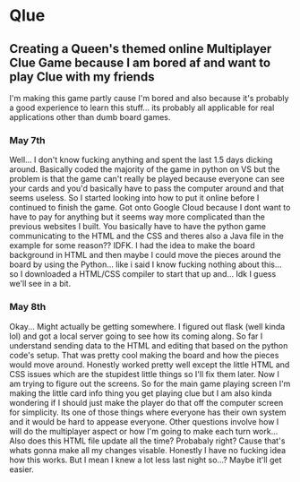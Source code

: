 # Qlue
## Creating a Queen's themed online Multiplayer Clue Game because I am bored af and want to play Clue with my friends

I'm making this game partly cause I'm bored and also because it's probably a good experience to learn this stuff... its probably all applicable for real applications other than dumb board games.

### May 7th
Well... I don't know fucking anything and spent the last 1.5 days dicking around. Basically coded the majority of the game in python on VS but the problem is that the game can't really be played because everyone can see your cards and you'd basically have to pass the computer around and that seems useless. So I started looking into how to put it online before I continued to finish the game. Got onto Google Cloud because I dont want to have to pay for anything but it seems way more complicated than the previous websites I built. You basically have to have the python game communicating to the HTML and the CSS and theres also a Java file in the example for some reason?? IDFK. I had the idea to make the board background in HTML and then maybe I could move the pieces around the board by using the Python... like i said I know fucking nothing about this... so I downloaded a HTML/CSS compiler to start that up and... Idk I guess we'll see in a bit.

### May 8th
Okay... Might actually be getting somewhere. I figured out flask (well kinda lol) and got a local server going to see how its coming along. So far I understand sending data to the HTML and editing that based on the python code's setup. That was pretty cool making the board and how the pieces would move around. Honestly worked pretty well except the little HTML and CSS issues which are the stupidest little things so I'll fix them later. Now I am trying to figure out the screens. So for the main game playing screen I'm making the little card info thing you get playing clue but I am also kinda wondering if I should just make the player do that off the computer screen for simplicity. Its one of those things where everyone has their own system and it would be hard to appease everyone. Other questions involve how I will do the multiplayer aspect or how I'm going to make each turn work... Also does this HTML file update all the time? Probabaly right? Cause that's whats gonna make all my changes visable. Honestly I have no fucking idea how this works. But I mean I knew a lot less last night so...? Maybe it'll get easier. 
